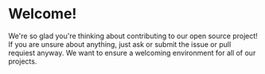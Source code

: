 # Welcome!
We're so glad you're thinking about contributing to our open source project!
If you are unsure about anything, just ask or submit the issue or pull requiest anyway.
We want to ensure a welcoming environment for all of our projects.
